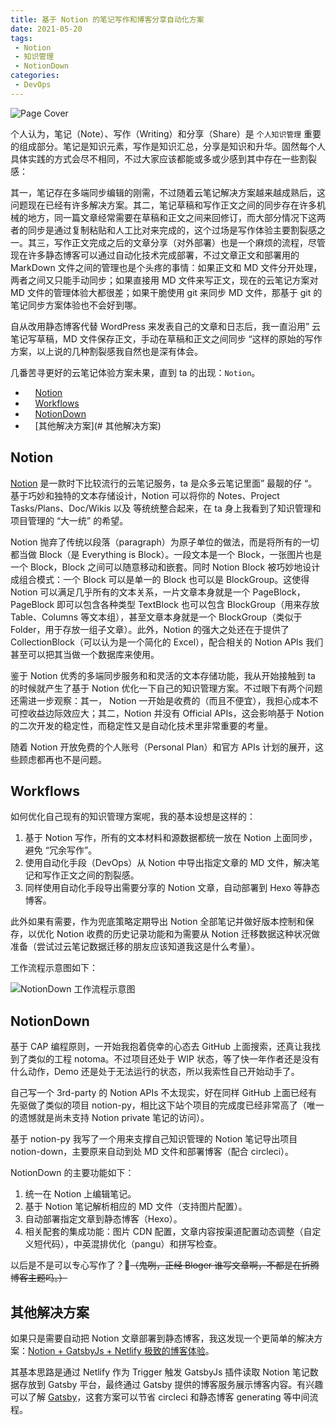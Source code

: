 ```yaml
---
title: 基于 Notion 的笔记写作和博客分享自动化方案
date: 2021-05-20
tags:
 - Notion
 - 知识管理
 - NotionDown
categories:
 - DevOps
---
```



![Page Cover](https://www.notion.so/image/https%3A%252F%252Fwww.notion.so%252Fimages%252Fpage-cover%252Fwoodcuts_16.jpg)


<!-- draft

1. 背景
1. Notion
1. Solution & Workflows
1. 流程图
    1. refer：[https://github.com/soruly/trace.moe#overview](https://github.com/soruly/trace.moe#overview)
1. NotionDown

-->

个人认为，笔记（Note）、写作（Writing）和分享（Share）是 `个人知识管理` 重要的组成部分。笔记是知识元素，写作是知识汇总，分享是知识和升华。固然每个人具体实践的方式会尽不相同，不过大家应该都能或多或少感到其中存在一些割裂感：

其一，笔记存在多端同步编辑的刚需，不过随着云笔记解决方案越来越成熟后，这问题现在已经有许多解决方案。其二，笔记草稿和写作正文之间的同步存在许多机械的地方，同一篇文章经常需要在草稿和正文之间来回修订，而大部分情况下这两者的同步是通过复制粘贴和人工比对来完成的，这个过场是写作体验主要割裂感之一。其三，写作正文完成之后的文章分享（对外部署）也是一个麻烦的流程，尽管现在许多静态博客可以通过自动化技术完成部署，不过文章正文和部署用的 MarkDown 文件之间的管理也是个头疼的事情：如果正文和 MD 文件分开处理，两者之间又只能手动同步；如果直接用 MD 文件来写正文，现在的云笔记方案对 MD 文件的管理体验大都很差；如果干脆使用 git 来同步 MD 文件，那基于 git 的笔记同步方案体验也不会好到哪。

自从改用静态博客代替 WordPress 来发表自己的文章和日志后，我一直沿用” 云笔记写草稿，MD 文件保存正文，手动在草稿和正文之间同步 “这样的原始的写作方案，以上说的几种割裂感我自然也是深有体会。

几番苦寻更好的云笔记体验方案未果，直到 ta 的出现：`Notion`。

* &nbsp;&nbsp;&nbsp;&nbsp;[Notion](#notion)
 * &nbsp;&nbsp;&nbsp;&nbsp;[Workflows](#workflows)
 * &nbsp;&nbsp;&nbsp;&nbsp;[NotionDown](#notiondown)
 * &nbsp;&nbsp;&nbsp;&nbsp;[其他解决方案](# 其他解决方案)

## Notion

[Notion](http://notion.so) 是一款时下比较流行的云笔记服务，ta 是众多云笔记里面” 最靓的仔 “。基于巧妙和独特的文本存储设计，Notion 可以将你的 Notes、Project Tasks/Plans、Doc/Wikis 以及  等统统整合起来，在 ta 身上我看到了知识管理和项目管理的 “大一统” 的希望。

Notion 抛弃了传统以段落（paragraph）为原子单位的做法，而是将所有的一切都当做 Block（是 Everything is Block）。一段文本是一个 Block，一张图片也是一个 Block，Block 之间可以随意移动和嵌套。同时 Notion Block 被巧妙地设计成组合模式：一个 Block 可以是单一的 Block 也可以是 BlockGroup。这使得 Notion 可以满足几乎所有的文本关系，一片文章本身就是一个 PageBlock，PageBlock 即可以包含各种类型 TextBlock 也可以包含 BlockGroup（用来存放 Table、Columns 等文本组），甚至文章本身就是一个 BlockGroup（类似于 Folder，用于存放一组子文章）。此外，Notion 的强大之处还在于提供了 CollectionBlock（可以认为是一个简化的 Excel），配合相关的 Notion APIs 我们甚至可以把其当做一个数据库来使用。

鉴于 Notion 优秀的多端同步服务和和灵活的文本存储功能，我从开始接触到 ta 的时候就产生了基于 Notion 优化一下自己的知识管理方案。不过眼下有两个问题还需进一步观察：其一， Notion 一开始是收费的（而且不便宜），我担心成本不可控收益边际效应大；其二，Notion 并没有 Official APIs，这会影响基于 Notion 的二次开发的稳定性，而稳定性又是自动化技术里非常重要的考量。

随着 Notion 开放免费的个人账号（Personal Plan）和官方 APIs 计划的展开，这些顾虑都再也不是问题。

## Workflows

如何优化自己现有的知识管理方案呢，我的基本设想是这样的：

1. 基于 Notion 写作，所有的文本材料和源数据都统一放在 Notion 上面同步，避免 “冗余写作”。
1. 使用自动化手段（DevOps）从 Notion 中导出指定文章的 MD 文件，解决笔记和写作正文之间的割裂感。
1. 同样使用自动化手段导出需要分享的 Notion 文章，自动部署到 Hexo 等静态博客。

此外如果有需要，作为兜底策略定期导出 Notion 全部笔记并做好版本控制和保存，以优化 Notion 收费的历史记录功能和为需要从 Notion 迁移数据这种状况做准备（尝试过云笔记数据迁移的朋友应该知道我这是什么考量）。

工作流程示意图如下：

![NotionDown 工作流程示意图](/assets/notiondown_gong_zuo_liu_cheng_shi_yi_tu_untitled.png)

## NotionDown

基于 CAP 编程原则，一开始我抱着侥幸的心态去 GitHub 上面搜索，还真让我找到了类似的工程 notoma。不过项目还处于 WIP  状态，等了快一年作者还是没有什么动作，Demo 还是处于无法运行的状态，所以我索性自己开始动手了。

自己写一个 3rd-party 的 Notion APIs 不太现实，好在同样 GitHub 上面已经有先驱做了类似的项目 notion-py，相比这下站个项目的完成度已经非常高了（唯一的遗憾就是尚未支持 Notion private 笔记的访问）。

基于 notion-py 我写了一个用来支撑自己知识管理的 Notion 笔记导出项目 notion-down，主要原来自动到处 MD 文件和部署博客（配合 circleci）。

NotionDown 的主要功能如下：

1. 统一在 Notion 上编辑笔记。
1. 基于 Notion 笔记解析相应的 MD 文件（支持图片配置）。
1. 自动部署指定文章到静态博客（Hexo）。
1. 相关配套的集成功能：图片 CDN 配置，文章内容按渠道配置动态调整（自定义短代码），中英混排优化（pangu）和拼写检查。

以后是不是可以专心写作了？🤣~~（鬼咧，正经 Bloger 谁写文章啊，不都是在折腾博客主题吗。）~~

## 其他解决方案

如果只是需要自动把 Notion 文章部署到静态博客，我这发现一个更简单的解决方案：[Notion + GatsbyJs + Netlify 极致的博客体验](https://chenhuichao.com/c32f80ee1ca84d45aaf63ee170e3c267)。

其基本思路是通过 Netlify 作为 Trigger 触发 GatsbyJs 插件读取 Notion 笔记数据存放到 Gatsby 平台，最终通过 Gatsby 提供的博客服务展示博客内容。有兴趣可以了解 [Gatsby](https://www.gatsbyjs.com/)，这套方案可以节省 circleci 和静态博客 generating 等中间流程。





<!-- Generated by HexoWriter
notion-down.version = 0.1.0
notion-down.revision = b'f1b39d0'
Title = 基于 Notion 的笔记写作和博客分享自动化方案
Date = 2021-05-20
Published = true
Category = DevOps
Tag = ['Notion', '知识管理', 'NotionDown']
FileLocate = devops
FileName = notion-to-markdown-file-automating-solution
-->
